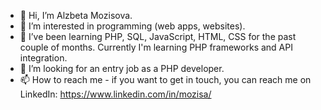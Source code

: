 - 👋 Hi, I’m Alzbeta Mozisova.
- 👀 I’m interested in programming (web apps, websites).
- 🌱 I’ve been learning PHP, SQL, JavaScript, HTML, CSS for the past couple of months. Currently I'm learning PHP frameworks and API integration.
- 💞️ I’m looking for an entry job as a PHP developer.
- 📫 How to reach me - if you want to get in touch, you can reach me on LinkedIn: https://www.linkedin.com/in/mozisa/
